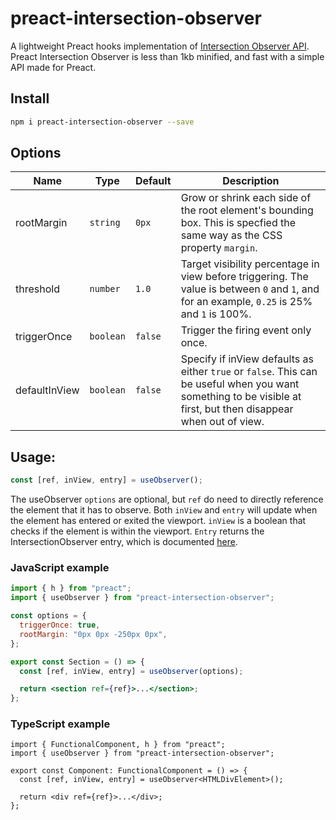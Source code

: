 # preact-intersection-observer

A lightweight Preact hooks implementation of [Intersection Observer API](https://developer.mozilla.org/en-US/docs/Web/API/Intersection_Observer_API).
Preact Intersection Observer is less than 1kb minified, and fast with a simple API made for Preact.

## Install

```bash
npm i preact-intersection-observer --save
```

## Options

| Name          | Type      | Default | Description                                                                                                                                                     |
| ------------- | --------- | ------- | --------------------------------------------------------------------------------------------------------------------------------------------------------------- |
| rootMargin    | `string`  | `0px`   | Grow or shrink each side of the root element's bounding box. This is specfied the same way as the CSS property `margin`.                                        |
| threshold     | `number`  | `1.0`   | Target visibility percentage in view before triggering. The value is between `0` and `1`, and for an example, `0.25` is 25% and `1` is 100%.                    |
| triggerOnce   | `boolean` | `false` | Trigger the firing event only once.                                                                                                                             |
| defaultInView | `boolean` | `false` | Specify if inView defaults as either `true` or `false`. This can be useful when you want something to be visible at first, but then disappear when out of view. |

## Usage:

```jsx
const [ref, inView, entry] = useObserver();
```

The useObserver `options` are optional, but `ref` do need to directly reference the element that it has to observe. Both `inView` and `entry` will update when the element has entered or exited the viewport. `inView` is a boolean that checks if the element is within the viewport. `Entry` returns the IntersectionObserver entry, which is documented [here](https://developer.mozilla.org/en-US/docs/Web/API/IntersectionObserverEntry).

### JavaScript example

```jsx
import { h } from "preact";
import { useObserver } from "preact-intersection-observer";

const options = {
  triggerOnce: true,
  rootMargin: "0px 0px -250px 0px",
};

export const Section = () => {
  const [ref, inView, entry] = useObserver(options);

  return <section ref={ref}>...</section>;
};
```

### TypeScript example

```tsx
import { FunctionalComponent, h } from "preact";
import { useObserver } from "preact-intersection-observer";

export const Component: FunctionalComponent = () => {
  const [ref, inView, entry] = useObserver<HTMLDivElement>();

  return <div ref={ref}>...</div>;
};
```
